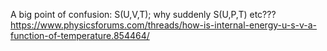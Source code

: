 A big point of confusion: S(U,V,T); why suddenly S(U,P,T) etc???  
https://www.physicsforums.com/threads/how-is-internal-energy-u-s-v-a-function-of-temperature.854464/
